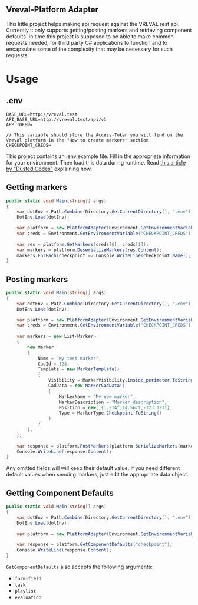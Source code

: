 ﻿## Vreval-Platform Adapter

This little project helps making api request against the VREVAL rest api. Currently it only supports getting/posting markers and retrieving component defaults. In time this project is supposed to be able to make common requests needed, for third party C# applications to function and to encapsulate some of the complexity that may be necessary for such requests.

# Usage

## .env

```text
BASE_URL=http://vreval.test
API_BASE_URL=http://vreval.test/api/v1
APP_TOKEN=

// This variable should store the Access-Token you will find on the Vreval platform in the "How to create markers" section
CHECKPOINT_CREDS=
```

This project contains an .env.example file. Fill in the appropriate information for your environment. Then load this data during runtime. Read [this article by "Dusted Codes"](https://dusted.codes/dotenv-in-dotnet) explaining how.

## Getting markers
```c#
public static void Main(string[] args)
{
    var dotEnv = Path.Combine(Directory.GetCurrentDirectory(), ".env");
    DotEnv.Load(dotEnv);

    var platform = new PlatformAdapter(Environment.GetEnvironmentVariable("API_BASE_URL"));
    var creds = Environment.GetEnvironmentVariable("CHECKPOINT_CREDS").Split('.');
    
    var res = platform.GetMarkers(creds[0], creds[1]);
    var markers = platform.DeserializeMarkers(res.Content);
    markers.ForEach(checkpoint => Console.WriteLine(checkpoint.Name));
}
```

## Posting markers
```c#
public static void Main(string[] args)
{
    var dotEnv = Path.Combine(Directory.GetCurrentDirectory(), ".env");
    DotEnv.Load(dotEnv);

    var platform = new PlatformAdapter(Environment.GetEnvironmentVariable("API_BASE_URL"));
    var creds = Environment.GetEnvironmentVariable("CHECKPOINT_CREDS").Split('.');
    
    var markers = new List<Marker>
    {
        new Marker
        {
            Name = "My test marker",
            CadId = 123,
            Template = new MarkerTemplate()
            {
                Visibility = MarkerVisibility.inside_perimeter.ToString(),
                CadData = new MarkerCadData()
                {
                    MarkerName = "My new marker",
                    MarkerDescription = "Marker description",
                    Position = new[]{1.234f,14.567f,-123.123f},
                    Type = MarkerType.Checkpoint.ToString()
                }
            }
        },
    };
    
    var response = platform.PostMarkers(platform.SerializeMarkers(markers), creds[0], creds[1]);
    Console.WriteLine(response.Content);
}
```
Any omitted fields will will keep their default value. If you need different default values when sending markers, just edit the appropriate data object.

## Getting Component Defaults

```c#
public static void Main(string[] args)
{
    var dotEnv = Path.Combine(Directory.GetCurrentDirectory(), ".env");
    DotEnv.Load(dotEnv);
    
    var platform = new PlatformAdapter(Environment.GetEnvironmentVariable("API_BASE_URL"));

    var response = platform.GetComponentDefaults("checkpoint");
    Console.WriteLine(response.Content);
}
```

`GetComponentDefaults` also accepts the following arguments:

- `form-field`
- `task`
- `playlist`
- `evaluation`
